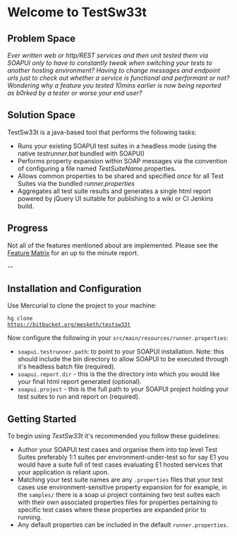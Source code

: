 
# Welcome to TestSw33t

## Problem Space
_Ever written web or http/REST services and then unit tested them via SOAPUI only to have to constantly tweak when switching your tests to another hosting environment?_ _Having to change messages and endpoint urls just to check out whether a service is functional and performant or not?_ _Wondering why a feature you tested 10mins earlier is now being reported as b0rked by a tester or worse your end user?_

## Solution Space

TestSw33t is a java-based tool that performs the following tasks:
 
*	Runs your existing SOAPUI test suites in a headless mode (using the native _testrunner.bat_ bundled with SOAPUI)
*	Performs property expansion within SOAP messages via the convention of configuring a file named _TestSuiteName_.properties.
*	Allows common properties to be shared and specified _once_ for all Test Suites via the bundled _runner.properties_
*	Aggregates all test suite results and generates a single html report powered by jQuery UI suitable for publishing to a wiki or CI Jenkins build.

## Progress 
Not all of the features mentioned about are implemented. Please see the [Feature Matrix](http://bitbucket.org/mesketh/testsw33t/wiki/feature-matrix.html) for an up to the minute report.

-- 

## Installation and Configuration
Use Mercurial to clone the project to your machine: <p><code>hg clone https://bitbucket.org/mesketh/testsw33t</code></p>

Now configure the following in your <code>src/main/resources/runner.properties</code>:

   - <code>soapui.testrunner.path</code>: to point to your SOAPUI installation. Note: this should include the bin directory to allow SOAPUI to be executed through it's headless batch file (required).
   - <code>soapui.report.dir</code> - this is the the directory into which you would like your final html report generated (optional).
   - <code>soapui.project</code> - this is the full path to your SOAPUI project holding your test suites to run and report on (required).

## Getting Started

To begin using _TestSw33t_ it's recommended you follow these guidelines: 

   - Author your SOAPUI test cases and organise them into top level Test Suites preferably 1:1 suites per environment-under-test so for say E1 you would have a suite full of test cases evaluating E1 hosted services that your application is reliant upon.
   - Matching your test suite names are any <code>.properties</code> files that your test cases use environment-sensitive property expansion for for example, in the <code>samples/</code> there is a soap ui project containing two test suites each with their own associated properties files for properties pertaining to specific test cases where these properties are expanded prior to running. 
   - Any default properties can be included in the default <code>runner.properties</code>.
